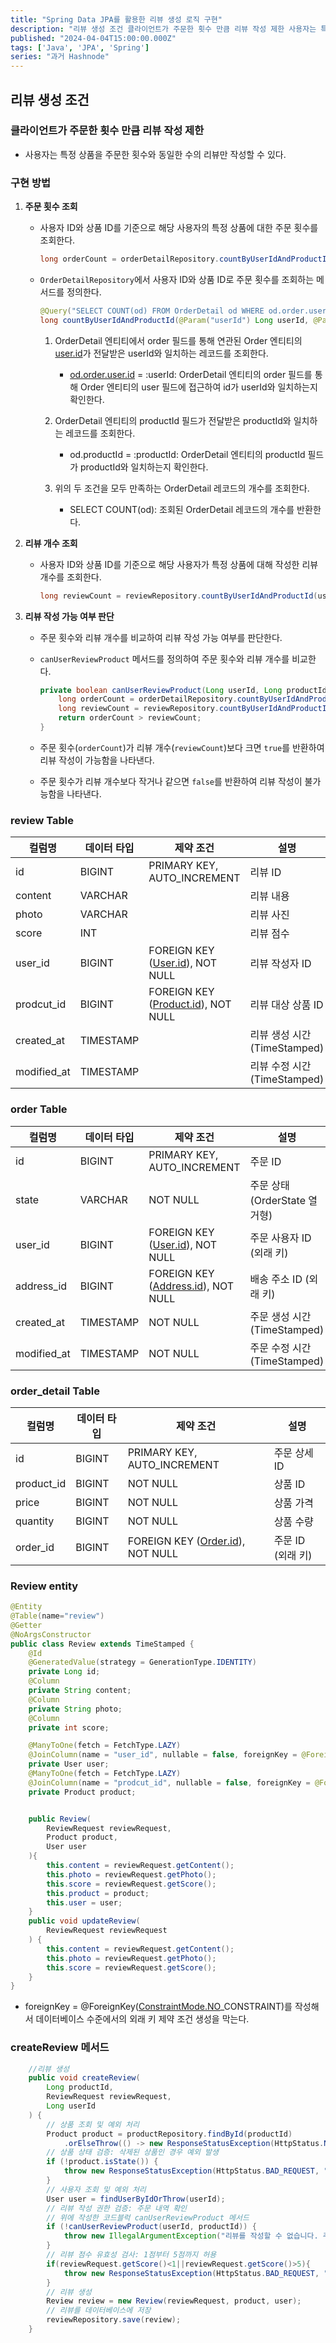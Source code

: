 ```yaml
---
title: "Spring Data JPA를 활용한 리뷰 생성 로직 구현"
description: "리뷰 생성 조건 클라이언트가 주문한 횟수 만큼 리뷰 작성 제한 사용자는 특정 상품을 주문한 횟수와 동일한 수의 리뷰만 작성할 수 있다. 구현 방법 주문 횟수 조회 사용자 ID와 상품 ID를 기준으로 해당 사용자의 특정 상품에 대한 주문 횟수를 조회한다. long orderCount = orderDetailRepository.countByUserIdAndProductId(userId, productId); OrderDetailRep..."
published: "2024-04-04T15:00:00.000Z"
tags: ['Java', 'JPA', 'Spring']
series: "과거 Hashnode"
---
```


## 리뷰 생성 조건

### 클라이언트가 주문한 횟수 만큼 리뷰 작성 제한

* 사용자는 특정 상품을 주문한 횟수와 동일한 수의 리뷰만 작성할 수 있다.
    

### 구현 방법

1. **주문 횟수 조회**
    
    * 사용자 ID와 상품 ID를 기준으로 해당 사용자의 특정 상품에 대한 주문 횟수를 조회한다.
        
        ```java
        long orderCount = orderDetailRepository.countByUserIdAndProductId(userId, productId);
        ```
        
    * `OrderDetailRepository`에서 사용자 ID와 상품 ID로 주문 횟수를 조회하는 메서드를 정의한다.
        
        ```java
        @Query("SELECT COUNT(od) FROM OrderDetail od WHERE od.order.user.id = :userId AND od.productId = :productId")
        long countByUserIdAndProductId(@Param("userId") Long userId, @Param("productId") Long productId);
        ```
        
        1. OrderDetail 엔티티에서 order 필드를 통해 연관된 Order 엔티티의 [user.id](http://user.id)가 전달받은 userId와 일치하는 레코드를 조회한다.
            
            * [od.order.user.id](http://od.order.user.id) = :userId: OrderDetail 엔티티의 order 필드를 통해 Order 엔티티의 user 필드에 접근하여 id가 userId와 일치하는지 확인한다.
                
        2. OrderDetail 엔티티의 productId 필드가 전달받은 productId와 일치하는 레코드를 조회한다.
            
            * od.productId = :productId: OrderDetail 엔티티의 productId 필드가 productId와 일치하는지 확인한다.
                
        3. 위의 두 조건을 모두 만족하는 OrderDetail 레코드의 개수를 조회한다.
            
            * SELECT COUNT(od): 조회된 OrderDetail 레코드의 개수를 반환한다.
                
2. **리뷰 개수 조회**
    
    * 사용자 ID와 상품 ID를 기준으로 해당 사용자가 특정 상품에 대해 작성한 리뷰 개수를 조회한다.
        
        ```java
        long reviewCount = reviewRepository.countByUserIdAndProductId(userId, productId);
        ```
        
3. **리뷰 작성 가능 여부 판단**
    
    * 주문 횟수와 리뷰 개수를 비교하여 리뷰 작성 가능 여부를 판단한다.
        
    * `canUserReviewProduct` 메서드를 정의하여 주문 횟수와 리뷰 개수를 비교한다.
        
        ```java
        private boolean canUserReviewProduct(Long userId, Long productId) {
            long orderCount = orderDetailRepository.countByUserIdAndProductId(userId, productId);
            long reviewCount = reviewRepository.countByUserIdAndProductId(userId, productId);
            return orderCount > reviewCount;
        }
        ```
        
    * 주문 횟수(`orderCount`)가 리뷰 개수(`reviewCount`)보다 크면 `true`를 반환하여 리뷰 작성이 가능함을 나타낸다.
        
    * 주문 횟수가 리뷰 개수보다 작거나 같으면 `false`를 반환하여 리뷰 작성이 불가능함을 나타낸다.
        

### review Table

| 컬럼명 | 데이터 타입 | 제약 조건 | 설명 |
| --- | --- | --- | --- |
| id | BIGINT | PRIMARY KEY, AUTO\_INCREMENT | 리뷰 ID |
| content | VARCHAR |  | 리뷰 내용 |
| photo | VARCHAR |  | 리뷰 사진 |
| score | INT |  | 리뷰 점수 |
| user\_id | BIGINT | FOREIGN KEY ([User.id](http://User.id)), NOT NULL | 리뷰 작성자 ID |
| prodcut\_id | BIGINT | FOREIGN KEY ([Product.id](http://Product.id)), NOT NULL | 리뷰 대상 상품 ID |
| created\_at | TIMESTAMP |  | 리뷰 생성 시간 (TimeStamped) |
| modified\_at | TIMESTAMP |  | 리뷰 수정 시간 (TimeStamped) |

### order Table

| 컬럼명 | 데이터 타입 | 제약 조건 | 설명 |
| --- | --- | --- | --- |
| id | BIGINT | PRIMARY KEY, AUTO\_INCREMENT | 주문 ID |
| state | VARCHAR | NOT NULL | 주문 상태 (OrderState 열거형) |
| user\_id | BIGINT | FOREIGN KEY ([User.id](http://User.id)), NOT NULL | 주문 사용자 ID (외래 키) |
| address\_id | BIGINT | FOREIGN KEY ([Address.id](http://Address.id)), NOT NULL | 배송 주소 ID (외래 키) |
| created\_at | TIMESTAMP | NOT NULL | 주문 생성 시간 (TimeStamped) |
| modified\_at | TIMESTAMP | NOT NULL | 주문 수정 시간 (TimeStamped) |

### order\_detail Table

| 컬럼명 | 데이터 타입 | 제약 조건 | 설명 |
| --- | --- | --- | --- |
| id | BIGINT | PRIMARY KEY, AUTO\_INCREMENT | 주문 상세 ID |
| product\_id | BIGINT | NOT NULL | 상품 ID |
| price | BIGINT | NOT NULL | 상품 가격 |
| quantity | BIGINT | NOT NULL | 상품 수량 |
| order\_id | BIGINT | FOREIGN KEY ([Order.id](http://Order.id)), NOT NULL | 주문 ID (외래 키) |

### Review entity

```java
@Entity
@Table(name="review")
@Getter
@NoArgsConstructor
public class Review extends TimeStamped {
    @Id
    @GeneratedValue(strategy = GenerationType.IDENTITY)
    private Long id;
    @Column
    private String content;
    @Column
    private String photo;
    @Column
    private int score;

    @ManyToOne(fetch = FetchType.LAZY)
    @JoinColumn(name = "user_id", nullable = false, foreignKey = @ForeignKey(ConstraintMode.NO_CONSTRAINT))
    private User user;
    @ManyToOne(fetch = FetchType.LAZY)
    @JoinColumn(name = "prodcut_id", nullable = false, foreignKey = @ForeignKey(ConstraintMode.NO_CONSTRAINT))
    private Product product;


    public Review(
        ReviewRequest reviewRequest,
        Product product,
        User user
    ){
        this.content = reviewRequest.getContent();
        this.photo = reviewRequest.getPhoto();
        this.score = reviewRequest.getScore();
        this.product = product;
        this.user = user;
    }
    public void updateReview(
        ReviewRequest reviewRequest
    ) {
        this.content = reviewRequest.getContent();
        this.photo = reviewRequest.getPhoto();
        this.score = reviewRequest.getScore();
    }
}
```

* foreignKey = @ForeignKey([ConstraintMode.NO](http://ConstraintMode.NO)\_CONSTRAINT)를 작성해서 데이터베이스 수준에서의 외래 키 제약 조건 생성을 막는다.
    

### createReview 메서드

```java
    //리뷰 생성
    public void createReview(
        Long productId,
        ReviewRequest reviewRequest,
        Long userId
    ) {
        // 상품 조회 및 예외 처리
        Product product = productRepository.findById(productId)
            .orElseThrow(() -> new ResponseStatusException(HttpStatus.NOT_FOUND, "상품 정보가 존재하지 않습니다."));
        // 상품 상태 검증: 삭제된 상품인 경우 예외 발생
        if (!product.isState()) {
            throw new ResponseStatusException(HttpStatus.BAD_REQUEST, "삭제된 상품입니다.");
        }
        // 사용자 조회 및 예외 처리
        User user = findUserByIdOrThrow(userId);
        // 리뷰 작성 권한 검증: 주문 내역 확인
        // 위에 작성한 코드블럭 canUserReviewProduct 메서드
        if (!canUserReviewProduct(userId, productId)) {
            throw new IllegalArgumentException("리뷰를 작성할 수 없습니다. 주문 내역을 확인해주세요.");
        }
        // 리뷰 점수 유효성 검사: 1점부터 5점까지 허용 
        if(reviewRequest.getScore()<1||reviewRequest.getScore()>5){
            throw new ResponseStatusException(HttpStatus.BAD_REQUEST, "1점부터 5점까지 입력해주세요");
        }
        // 리뷰 생성
        Review review = new Review(reviewRequest, product, user);
        // 리뷰를 데이터베이스에 저장
        reviewRepository.save(review);
    }
```